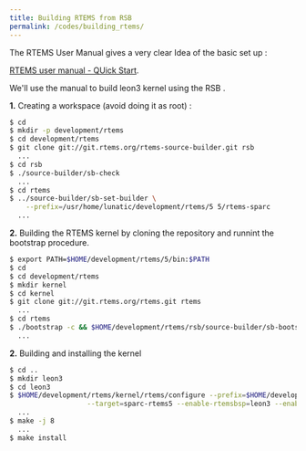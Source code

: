 ```yaml
---
title: Building RTEMS from RSB 
permalink: /codes/building_rtems/
---
```


The RTEMS User Manual gives a very clear Idea of the basic set up :

[RTEMS user manual - QUick Start](https://docs.rtems.org/branches/master/user/start/index.html).

We'll use the manual to build leon3 kernel using the RSB .

**1.** Creating a workspace (avoid doing it as root) :

```bash
$ cd
$ mkdir -p development/rtems
$ cd development/rtems
$ git clone git://git.rtems.org/rtems-source-builder.git rsb
  ...
$ cd rsb
$ ./source-builder/sb-check
  ...
$ cd rtems
$ ../source-builder/sb-set-builder \
    --prefix=/usr/home/lunatic/development/rtems/5 5/rtems-sparc
  ...
```


**2.** Building the RTEMS kernel by cloning the repository and runnint the bootstrap procedure.

```bash
$ export PATH=$HOME/development/rtems/5/bin:$PATH
$ cd
$ cd development/rtems
$ mkdir kernel
$ cd kernel
$ git clone git://git.rtems.org/rtems.git rtems
  ...
$ cd rtems
$ ./bootstrap -c && $HOME/development/rtems/rsb/source-builder/sb-bootstrap
  ...
```

**2.** Building and installing the kernel 

```bash
$ cd ..
$ mkdir leon3
$ cd leon3
$ $HOME/development/rtems/kernel/rtems/configure --prefix=$HOME/development/rtems/5 \
                   --target=sparc-rtems5 --enable-rtemsbsp=leon3 --enable-posix --enable-tests
  ...
$ make -j 8
  ...
$ make install
```



